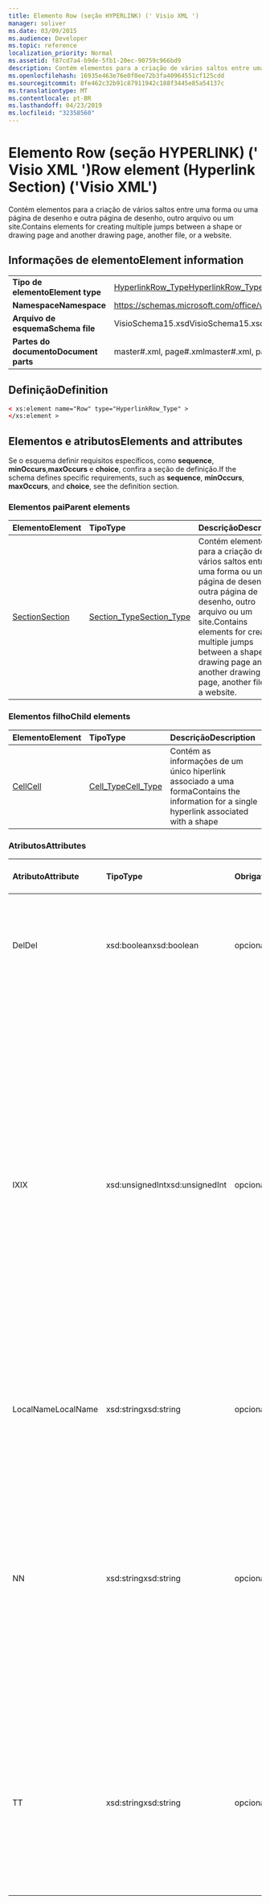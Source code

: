 ```yaml
---
title: Elemento Row (seção HYPERLINK) (' Visio XML ')
manager: soliver
ms.date: 03/09/2015
ms.audience: Developer
ms.topic: reference
localization_priority: Normal
ms.assetid: f87cd7a4-b9de-5fb1-20ec-90759c966bd9
description: Contém elementos para a criação de vários saltos entre uma forma ou uma página de desenho e outra página de desenho, outro arquivo ou um site.
ms.openlocfilehash: 16935e463e76e0f0ee72b3fa40964551cf125cdd
ms.sourcegitcommit: 8fe462c32b91c87911942c188f3445e85a54137c
ms.translationtype: MT
ms.contentlocale: pt-BR
ms.lasthandoff: 04/23/2019
ms.locfileid: "32358560"
---
```

# <a name="row-element-hyperlink-section-visio-xml"></a><span data-ttu-id="f9718-103">Elemento Row (seção HYPERLINK) (' Visio XML ')</span><span class="sxs-lookup"><span data-stu-id="f9718-103">Row element (Hyperlink Section) ('Visio XML')</span></span>

<span data-ttu-id="f9718-104">Contém elementos para a criação de vários saltos entre uma forma ou uma página de desenho e outra página de desenho, outro arquivo ou um site.</span><span class="sxs-lookup"><span data-stu-id="f9718-104">Contains elements for creating multiple jumps between a shape or drawing page and another drawing page, another file, or a website.</span></span>
  
## <a name="element-information"></a><span data-ttu-id="f9718-105">Informações de elemento</span><span class="sxs-lookup"><span data-stu-id="f9718-105">Element information</span></span>

|||
|:-----|:-----|
|<span data-ttu-id="f9718-106">**Tipo de elemento**</span><span class="sxs-lookup"><span data-stu-id="f9718-106">**Element type**</span></span> <br/> |[<span data-ttu-id="f9718-107">HyperlinkRow_Type</span><span class="sxs-lookup"><span data-stu-id="f9718-107">HyperlinkRow_Type</span></span>](hyperlinkrow_type-complextypevisio-xml.md) <br/> |
|<span data-ttu-id="f9718-108">**Namespace**</span><span class="sxs-lookup"><span data-stu-id="f9718-108">**Namespace**</span></span> <br/> |https://schemas.microsoft.com/office/visio/2012/main  <br/> |
|<span data-ttu-id="f9718-109">**Arquivo de esquema**</span><span class="sxs-lookup"><span data-stu-id="f9718-109">**Schema file**</span></span> <br/> |<span data-ttu-id="f9718-110">VisioSchema15.xsd</span><span class="sxs-lookup"><span data-stu-id="f9718-110">VisioSchema15.xsd</span></span>  <br/> |
|<span data-ttu-id="f9718-111">**Partes do documento**</span><span class="sxs-lookup"><span data-stu-id="f9718-111">**Document parts**</span></span> <br/> |<span data-ttu-id="f9718-112">master#.xml, page#.xml</span><span class="sxs-lookup"><span data-stu-id="f9718-112">master#.xml, page#.xml</span></span>  <br/> |
   
## <a name="definition"></a><span data-ttu-id="f9718-113">Definição</span><span class="sxs-lookup"><span data-stu-id="f9718-113">Definition</span></span>

```XML
< xs:element name="Row" type="HyperlinkRow_Type" >
</xs:element >
```

## <a name="elements-and-attributes"></a><span data-ttu-id="f9718-114">Elementos e atributos</span><span class="sxs-lookup"><span data-stu-id="f9718-114">Elements and attributes</span></span>

<span data-ttu-id="f9718-115">Se o esquema definir requisitos específicos, como **sequence**, **minOccurs**,**maxOccurs** e **choice**, confira a seção de definição.</span><span class="sxs-lookup"><span data-stu-id="f9718-115">If the schema defines specific requirements, such as **sequence**, **minOccurs**, **maxOccurs**, and **choice**, see the definition section.</span></span> 
  
### <a name="parent-elements"></a><span data-ttu-id="f9718-116">Elementos pai</span><span class="sxs-lookup"><span data-stu-id="f9718-116">Parent elements</span></span>

|<span data-ttu-id="f9718-117">**Elemento**</span><span class="sxs-lookup"><span data-stu-id="f9718-117">**Element**</span></span>|<span data-ttu-id="f9718-118">**Tipo**</span><span class="sxs-lookup"><span data-stu-id="f9718-118">**Type**</span></span>|<span data-ttu-id="f9718-119">**Descrição**</span><span class="sxs-lookup"><span data-stu-id="f9718-119">**Description**</span></span>|
|:-----|:-----|:-----|
|[<span data-ttu-id="f9718-120">Section</span><span class="sxs-lookup"><span data-stu-id="f9718-120">Section</span></span>](section-element-sheet_type-complextypevisio-xml.md) <br/> |[<span data-ttu-id="f9718-121">Section_Type</span><span class="sxs-lookup"><span data-stu-id="f9718-121">Section_Type</span></span>](section_type-complextypevisio-xml.md) <br/> |<span data-ttu-id="f9718-122">Contém elementos para a criação de vários saltos entre uma forma ou uma página de desenho e outra página de desenho, outro arquivo ou um site.</span><span class="sxs-lookup"><span data-stu-id="f9718-122">Contains elements for creating multiple jumps between a shape or drawing page and another drawing page, another file, or a website.</span></span>  <br/> |
   
### <a name="child-elements"></a><span data-ttu-id="f9718-123">Elementos filho</span><span class="sxs-lookup"><span data-stu-id="f9718-123">Child elements</span></span>

|<span data-ttu-id="f9718-124">**Elemento**</span><span class="sxs-lookup"><span data-stu-id="f9718-124">**Element**</span></span>|<span data-ttu-id="f9718-125">**Tipo**</span><span class="sxs-lookup"><span data-stu-id="f9718-125">**Type**</span></span>|<span data-ttu-id="f9718-126">**Descrição**</span><span class="sxs-lookup"><span data-stu-id="f9718-126">**Description**</span></span>|
|:-----|:-----|:-----|
|[<span data-ttu-id="f9718-127">Cell</span><span class="sxs-lookup"><span data-stu-id="f9718-127">Cell</span></span>](cell-element-hyperlink-rowvisio-xml.md) <br/> |[<span data-ttu-id="f9718-128">Cell_Type</span><span class="sxs-lookup"><span data-stu-id="f9718-128">Cell_Type</span></span>](cell_type-complextypevisio-xml.md) <br/> |<span data-ttu-id="f9718-129">Contém as informações de um único hiperlink associado a uma forma</span><span class="sxs-lookup"><span data-stu-id="f9718-129">Contains the information for a single hyperlink associated with a shape</span></span>  <br/> |
   
### <a name="attributes"></a><span data-ttu-id="f9718-130">Atributos</span><span class="sxs-lookup"><span data-stu-id="f9718-130">Attributes</span></span>

|<span data-ttu-id="f9718-131">**Atributo**</span><span class="sxs-lookup"><span data-stu-id="f9718-131">**Attribute**</span></span>|<span data-ttu-id="f9718-132">**Tipo**</span><span class="sxs-lookup"><span data-stu-id="f9718-132">**Type**</span></span>|<span data-ttu-id="f9718-133">**Obrigatório**</span><span class="sxs-lookup"><span data-stu-id="f9718-133">**Required**</span></span>|<span data-ttu-id="f9718-134">**Descrição**</span><span class="sxs-lookup"><span data-stu-id="f9718-134">**Description**</span></span>|<span data-ttu-id="f9718-135">**Valores possíveis**</span><span class="sxs-lookup"><span data-stu-id="f9718-135">**Possible values**</span></span>|
|:-----|:-----|:-----|:-----|:-----|
|<span data-ttu-id="f9718-136">Del</span><span class="sxs-lookup"><span data-stu-id="f9718-136">Del</span></span>  <br/> |<span data-ttu-id="f9718-137">xsd:boolean</span><span class="sxs-lookup"><span data-stu-id="f9718-137">xsd:boolean</span></span>  <br/> |<span data-ttu-id="f9718-138">opcional</span><span class="sxs-lookup"><span data-stu-id="f9718-138">optional</span></span>  <br/> |<span data-ttu-id="f9718-139">Especifica se uma linha que seria herdada de uma forma mestra foi excluída.</span><span class="sxs-lookup"><span data-stu-id="f9718-139">Specifies whether a row that would otherwise be inherited from a master shape has been deleted.</span></span>  <br/> |<span data-ttu-id="f9718-140">Valores do tipo xsd:boolean.</span><span class="sxs-lookup"><span data-stu-id="f9718-140">Values of the xsd:boolean type.</span></span>  <br/> |
|<span data-ttu-id="f9718-141">IX</span><span class="sxs-lookup"><span data-stu-id="f9718-141">IX</span></span>  <br/> |<span data-ttu-id="f9718-142">xsd:unsignedInt</span><span class="sxs-lookup"><span data-stu-id="f9718-142">xsd:unsignedInt</span></span>  <br/> |<span data-ttu-id="f9718-143">opcional</span><span class="sxs-lookup"><span data-stu-id="f9718-143">optional</span></span>  <br/> |<span data-ttu-id="f9718-144">Especifica o identificador baseado em um da linha.</span><span class="sxs-lookup"><span data-stu-id="f9718-144">Specifies the one-based identifier for the row.</span></span> <span data-ttu-id="f9718-145">Ele deve ser unqiue e maior que outros identificadores na mesma seção. O atributo IX é usado somente para as seções caractere, conexão, campo, FillGradient, geometria, camada, LineGradient, parágrafo, revisor, rabisco e guias.</span><span class="sxs-lookup"><span data-stu-id="f9718-145">It should be unqiue and greater than other identifiers in the same section.The IX attribute is only used for the Character, Connection, Field, FillGradient, Geometry, Layer, LineGradient, Paragraph, Reviewer, Scratch, and Tabs sections.</span></span> <span data-ttu-id="f9718-146">Uma linha pode ter apenas um dos atributos IX ou N.</span><span class="sxs-lookup"><span data-stu-id="f9718-146">A row can only have one of the IX or N attributes.</span></span>  <br/> |<span data-ttu-id="f9718-147">Valores do tipo xsd:unsignedInt.</span><span class="sxs-lookup"><span data-stu-id="f9718-147">Values of the xsd:unsignedInt type.</span></span>  <br/> |
|<span data-ttu-id="f9718-148">LocalName</span><span class="sxs-lookup"><span data-stu-id="f9718-148">LocalName</span></span>  <br/> |<span data-ttu-id="f9718-149">xsd:string</span><span class="sxs-lookup"><span data-stu-id="f9718-149">xsd:string</span></span>  <br/> |<span data-ttu-id="f9718-150">opcional</span><span class="sxs-lookup"><span data-stu-id="f9718-150">optional</span></span>  <br/> |<span data-ttu-id="f9718-151">Especifica o nome exclusivo dependente de idioma da linha.</span><span class="sxs-lookup"><span data-stu-id="f9718-151">Specifies the unique language-dependent name of the row.</span></span>  <br/> |<span data-ttu-id="f9718-152">Valores do tipo xsd:string.</span><span class="sxs-lookup"><span data-stu-id="f9718-152">Values of the xsd:string type.</span></span>  <br/> |
|<span data-ttu-id="f9718-153">N</span><span class="sxs-lookup"><span data-stu-id="f9718-153">N</span></span>  <br/> |<span data-ttu-id="f9718-154">xsd:string</span><span class="sxs-lookup"><span data-stu-id="f9718-154">xsd:string</span></span>  <br/> |<span data-ttu-id="f9718-155">opcional</span><span class="sxs-lookup"><span data-stu-id="f9718-155">optional</span></span>  <br/> |<span data-ttu-id="f9718-156">Especifica o nome exclusivo independente do idioma da linha. O atributo N é usado apenas para as seções usuário, propriedade, ações, controle, conexão, hiperlink e ActionTag.</span><span class="sxs-lookup"><span data-stu-id="f9718-156">Specifies the unique language-independent name of the row.The N attribute is only used for the User, Property, Actions, Control, Connection, Hyperlink, and ActionTag sections.</span></span> <span data-ttu-id="f9718-157">Uma linha pode ter apenas um dos atributos IX ou N.</span><span class="sxs-lookup"><span data-stu-id="f9718-157">A row can only have one of the IX or N attributes.</span></span>  <br/> |<span data-ttu-id="f9718-158">Valores do tipo xsd:string.</span><span class="sxs-lookup"><span data-stu-id="f9718-158">Values of the xsd:string type.</span></span>  <br/> |
|<span data-ttu-id="f9718-159">T</span><span class="sxs-lookup"><span data-stu-id="f9718-159">T</span></span>  <br/> |<span data-ttu-id="f9718-160">xsd:string</span><span class="sxs-lookup"><span data-stu-id="f9718-160">xsd:string</span></span>  <br/> |<span data-ttu-id="f9718-161">opcional</span><span class="sxs-lookup"><span data-stu-id="f9718-161">optional</span></span>  <br/> |<span data-ttu-id="f9718-162">Especifica o tipo de caminho geométrico representado pela linha e usado na visualização de geometria.</span><span class="sxs-lookup"><span data-stu-id="f9718-162">Specifies the type of the geometric path represented by the row and used in geometry visualization.</span></span> <span data-ttu-id="f9718-163">O atributo T é usado apenas para a seção Geometry.</span><span class="sxs-lookup"><span data-stu-id="f9718-163">The T attribute is only used for the Geometry section.</span></span>  <br/> |<span data-ttu-id="f9718-164">Valores do tipo xsd:string.</span><span class="sxs-lookup"><span data-stu-id="f9718-164">Values of the xsd:string type.</span></span>  <br/> |
   

